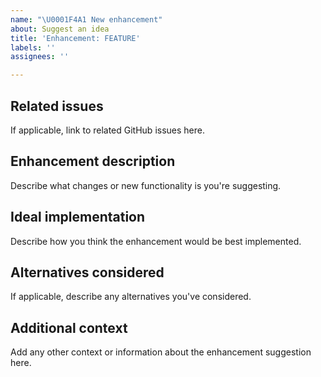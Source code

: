 ```yaml
---
name: "\U0001F4A1 New enhancement"
about: Suggest an idea
title: 'Enhancement: FEATURE'
labels: ''
assignees: ''

---
```


## Related issues

If applicable, link to related GitHub issues here.

## Enhancement description

Describe what changes or new functionality is you're suggesting.

## Ideal implementation

Describe how you think the enhancement would be best implemented.

## Alternatives considered

If applicable, describe any alternatives you've considered.

## Additional context

Add any other context or information about the enhancement suggestion here.
